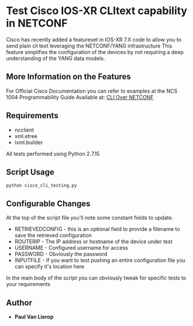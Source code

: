 # Test Cisco IOS-XR CLItext capability in NETCONF
Cisco has recently added a featureset in IOS-XR 7.X code to allow you to send plain cli text leveraging the NETCONF/YANG infrastructure
This feature simplifies the configuration of the devices by not requiring a deep understanding of the YANG data models.
## More Information on the Features
For Official Cisco Documentation you can refer to examples at the NCS 1004 Programmability Guide Available at:
[CLI Over NETCONF](https://www.cisco.com/c/en/us/td/docs/optical/ncs1004/datamodels/guide/b_Datamodels_cg_ncs1004/b_Datamodels_cg_ncs1004_chapter_011.html#Cisco_Concept.dita_48fdc3a6-6a01-49b1-aae0-4cc11768dbac)
## Requirements
* ncclient
* xml.etree
* lxml.builder

All tests performed using Python 2.7.15
## Script Usage
```
python cisco_cli_testing.py
```
## Configurable Changes
At the top of the script file you'll note some constant fields to update.
* RETRIEVEDCONFIG - this is an optional field to provide a filename to save the retrieved configuration
* ROUTERIP - The IP address or hostname of the device under test
* USERNAME - Configured username for access
* PASSWORD - Obviously the password
* INPUTFILE - If you want to test pushing an entire configuration file you can specify it's location here

In the main body of the script you can obviously tweak for specific tests to your requirements

## Author
* **Paul Van Lierop**
